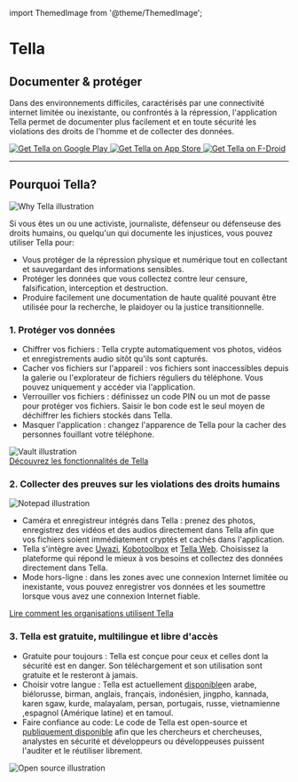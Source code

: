import ThemedImage from '@theme/ThemedImage';

<div id="intro">
    <div className="intro-column" id="intro-column1">
        <h1>Tella</h1>
        <h2>Documenter &amp; protéger</h2>
        <p>Dans des environnements difficiles, caractérisés par une connectivité internet limitée ou inexistante, ou confrontés à la répression, l'application Tella permet de documenter plus facilement et en toute sécurité les violations des droits de l'homme et de collecter des données.</p>
        <div className="download">
            <a href="https://play.google.com/store/apps/details?id=org.hzontal.tella" target="_blank">
                <img className="badge" src="img/google-play-badge.png" alt="Get Tella on Google Play"/>
            </a>
            <a href="https://apps.apple.com/us/app/tella-document-protect/id1598152580" target="_blank">
                <img className="badge" src="img/app-store-badge.svg" id="apple-store-badge" alt="Get Tella on App Store"/>
            </a>
            <a href="https://f-droid.org/packages/org.hzontal.tellaFOSS">
                <img className="badge" src="https://fdroid.gitlab.io/artwork/badge/get-it-on.png" alt="Get Tella on F-Droid"/>
            </a>
        </div>
    </div>
    <div className="intro-column" id="intro-column2">
        <ThemedImage
        alt="Screenshot of the Tella app on Android. Showing Connections to Tella Web Uwazi and the folder structure showing that within Tella users can record and save Images, Videos and Audios securely and encripted."
        className="screen"
        sources={{
            light: 'img/home-black.svg',
            dark: 'img/home-white.svg',
        }}/>
    </div>
</div>

<hr></hr>


<div className="section">
    <h2>Pourquoi Tella?</h2>
    <div className="columns">
        <div className="column" id="section-column1">
            <img className="home-illustrations" src="img/why-tella.png" alt="Why Tella illustration"/>
        </div>
        <div className="column" id="section-column2">
            <p>Si vous êtes un ou une activiste, journaliste, défenseur ou défenseuse des droits humains, ou quelqu'un qui documente les injustices, vous pouvez utiliser Tella pour:</p>
            <ul>
                <li><span className="emphasis">Vous protéger</span> de la répression physique et numérique tout en collectant et sauvegardant des informations sensibles.</li>
                <li><span className="emphasis">Protéger les données que vous collectez</span> contre leur censure, falsification, interception et destruction.</li>
                <li><span className="emphasis">Produire facilement une documentation de haute qualité</span> pouvant être utilisée pour la recherche, le plaidoyer ou la justice transitionnelle.</li>
            </ul>
        </div>
    </div>
</div>

<div className="section">
    <h3>1. Protéger vos données</h3>
    <div className="columns">
        <div className="column" id="section-column1">
            <ul>
                <li><span className="emphasis">Chiffrer vos fichiers :</span> Tella crypte automatiquement vos photos, vidéos et enregistrements audio sitôt qu'ils sont capturés.</li>
                <li><span className="emphasis">Cacher vos fichiers sur l'appareil :</span> vos fichiers sont inaccessibles depuis la galerie ou l'explorateur de fichiers réguliers du téléphone. Vous pouvez uniquement y accéder via l'application.</li>
                <li><span className="emphasis">Verrouiller vos fichiers :</span> définissez un code PIN ou un mot de passe pour protéger vos fichiers. Saisir le bon code est le seul moyen de déchiffrer les fichiers stockés dans Tella.</li>
                <li><span className="emphasis">Masquer l'application :</span> changez l'apparence de Tella pour la cacher des personnes fouillant votre téléphone.</li>
            </ul>
        </div>
        <div className="column" id="section-column2"><img className="home-illustrations" src="img/vault.png" alt="Vault illustration"/></div>
    </div>
    <a type="button" href="features" className="clean-btn center button button--primary">Découvrez les fonctionnalités de Tella</a>  
</div>

<div className="section">
    <h3>2. Collecter des preuves sur les violations des droits humains</h3>
    <div className="columns">
        <div className="column" id="section-column1"><img className="home-illustrations" src="img/data.png" alt="Notepad illustration"/></div>
        <div className="column" id="section-column2">
            <ul>
                <li><span className="emphasis">Caméra et enregistreur intégrés dans Tella :</span> prenez des photos, enregistrez des vidéos et des audios directement dans Tella afin que vos fichiers soient immédiatement cryptés et cachés dans l'application.</li>
                <li><span className="emphasis">Tella s'intègre</span> avec <a href="for-organizations#uwazi">Uwazi</a>, <a href="for-organizations#open-data-kit-odk">Kobotoolbox</a> et <a href="for-organizations#tella-web">Tella Web</a>. Choisissez la plateforme qui répond le mieux à vos besoins et collectez des données directement dans Tella.</li>
                <li><span className="emphasis">Mode hors-ligne :</span> dans les zones avec une connexion Internet limitée ou inexistante, vous pouvez enregistrer vos données et les soumettre lorsque vous avez une connexion Internet fiable.</li>
            </ul>
        </div>
    </div> 
    <a type="button" href="user-stories" className="clean-btn center button button--primary"> Lire comment les organisations utilisent Tella </a>    
</div>

<div className="section">
    <h3>3. Tella est gratuite, multilingue et libre d'accès</h3>
    <div className="columns">
        <div className="column" id="section-column1">
            <ul>
                <li><span className="emphasis">Gratuite pour toujours : </span>Tella est conçue pour ceux et celles dont la sécurité est en danger. Son téléchargement et son utilisation sont gratuite et le resteront à jamais.</li>
                <li><span className="emphasis">Choisir votre langue :</span> Tella est actuellement <a href="faq#what-languages-is-tella-available-in">disponible</a>en arabe, biélorusse, birman, anglais, français, indonésien, jingpho, kannada, karen sgaw, kurde, malayalam, persan, portugais, russe, vietnamienne ,espagnol (Amérique latine) et en tamoul.</li>
                <li><span className="emphasis">Faire confiance au code</span>: Le code de Tella est open-source et <a href="open-source">publiquement disponible</a> afin que les chercheurs et chercheuses, analystes en sécurité et développeurs ou développeuses puissent l'auditer et le réutiliser librement.</li>
            </ul>
        </div>
        <div className="column" id="section-column2"><img className="home-illustrations" src="img/open-source.png" alt="Open source  illustration"/></div>
    </div>
</div>